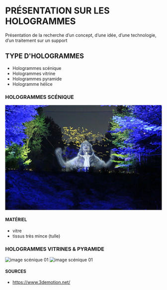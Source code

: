# PRÉSENTATION SUR LES HOLOGRAMMES
Présentation de la recherche d’un concept, d’une idée, d’une technologie, d’un traitement sur un support

## TYPE D'HOLOGRAMMES
* Hologrammes scénique
* Hologrammes vitrine
* Hologrammes pyramide
* Hologramme hélice


### HOLOGRAMMES SCÉNIQUE
![image scénique 01](assets/images/hologramme_scenique_01.jpg)
#### MATÉRIEL
* vitre
* tissus très mince (tulle)
### HOLOGRAMMES VITRINES & PYRAMIDE
![image scénique 01](assets/images/hologramme_vitrine_01.png)
![image scénique 01](assets/images/hologramme_pyramide_01.jpg)







#### SOURCES
* https://www.3demotion.net/
